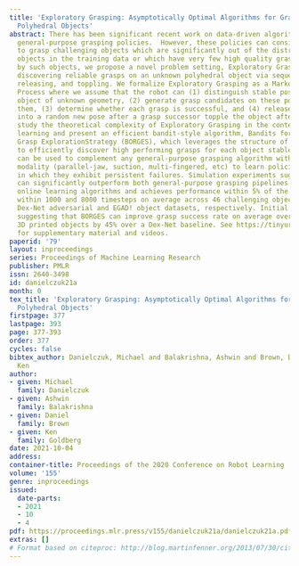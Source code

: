 ```yaml
---
title: 'Exploratory Grasping: Asymptotically Optimal Algorithms for Grasping Challenging
  Polyhedral Objects'
abstract: There has been significant recent work on data-driven algorithms for learning
  general-purpose grasping policies.  However, these policies can consistently fail
  to grasp challenging objects which are significantly out of the distribution of
  objects in the training data or which have very few high quality grasps. Motivated
  by such objects, we propose a novel problem setting, Exploratory Grasping, for efficiently
  discovering reliable grasps on an unknown polyhedral object via sequential grasping,
  releasing, and toppling. We formalize Exploratory Grasping as a Markov Decision
  Process where we assume that the robot can (1) distinguish stable poses of a polyhedral
  object of unknown geometry, (2) generate grasp candidates on these poses and execute
  them, (3) determine whether each grasp is successful, and (4) release the object
  into a random new pose after a grasp successor topple the object after a grasp failure.  We
  study the theoretical complexity of Exploratory Grasping in the context of reinforcement
  learning and present an efficient bandit-style algorithm, Bandits for Online Rapid
  Grasp ExplorationStrategy (BORGES), which leverages the structure of the problem
  to efficiently discover high performing grasps for each object stable pose. BORGES
  can be used to complement any general-purpose grasping algorithm with any grasp
  modality (parallel-jaw, suction, multi-fingered, etc) to learn policies for objects
  in which they exhibit persistent failures. Simulation experiments suggest that BORGES
  can significantly outperform both general-purpose grasping pipelines and two other
  online learning algorithms and achieves performance within 5% of the optimal policy
  within 1000 and 8000 timesteps on average across 46 challenging objects from the
  Dex-Net adversarial and EGAD! object datasets, respectively. Initial physical experiments
  suggesting that BORGES can improve grasp success rate on average over two challenging
  3D printed objects by 45% over a Dex-Net baseline. See https://tinyurl.com/exp-grasping
  for supplementary material and videos.
paperid: '79'
layout: inproceedings
series: Proceedings of Machine Learning Research
publisher: PMLR
issn: 2640-3498
id: danielczuk21a
month: 0
tex_title: 'Exploratory Grasping: Asymptotically Optimal Algorithms for Grasping Challenging
  Polyhedral Objects'
firstpage: 377
lastpage: 393
page: 377-393
order: 377
cycles: false
bibtex_author: Danielczuk, Michael and Balakrishna, Ashwin and Brown, Daniel and Goldberg,
  Ken
author:
- given: Michael
  family: Danielczuk
- given: Ashwin
  family: Balakrishna
- given: Daniel
  family: Brown
- given: Ken
  family: Goldberg
date: 2021-10-04
address:
container-title: Proceedings of the 2020 Conference on Robot Learning
volume: '155'
genre: inproceedings
issued:
  date-parts:
  - 2021
  - 10
  - 4
pdf: https://proceedings.mlr.press/v155/danielczuk21a/danielczuk21a.pdf
extras: []
# Format based on citeproc: http://blog.martinfenner.org/2013/07/30/citeproc-yaml-for-bibliographies/
---
```

